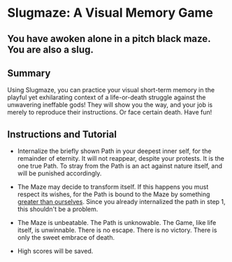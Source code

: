 # Slugmaze: A Visual Memory Game #

## You have awoken alone in a pitch black maze. You are also a slug. ##

## Summary ##
  Using Slugmaze, you can practice your visual short-term memory in the
  playful yet exhilarating context of a life-or-death struggle against the
  unwavering ineffable gods! They will show you the way, and your job
  is merely to reproduce their instructions. Or face certain death. Have fun!

## Instructions and Tutorial ##
  * Internalize the briefly shown Path in your deepest inner self, for the
  remainder of eternity. It will not reappear, despite your protests. It is the
  one true Path. To stray from the Path is an act against nature itself, and
  will be punished accordingly.

  * The Maze may decide to transform itself. If this happens you must respect its
  wishes, for the Path is bound to the Maze by something
  [greater than ourselves](https://en.wikipedia.org/wiki/Affine_transformation).
  Since you already internalized the path in step 1, this shouldn't be a
  problem.

  * The Maze is unbeatable. The Path is unknowable. The Game, like life itself,
    is unwinnable. There is no escape. There is no victory. There is only the
    sweet embrace of death.

  * High scores will be saved.
